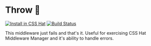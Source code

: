 # Throw :shit:

[![Install in CSS Hat](http://img.shields.io/badge/install-to%20CSS%20Hat-blue.svg)](http://addons.csshat.com/?install=marekhrabe/middleware-throw) [![Build Status](https://travis-ci.org/marekhrabe/middleware-throw.svg?branch=master)](https://travis-ci.org/marekhrabe/middleware-throw)

This middleware just fails and that's it. Useful for exercising CSS Hat Middleware Manager and it's ability to handle errors.
